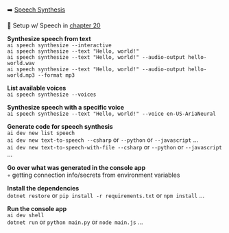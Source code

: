➡️ [Speech Synthesis](#chapter-21-speech-synthesis)  

🛑 Setup w/ Speech in [chapter 20](#chapter-20-setup-w-speech)  

**Synthesize speech from text**  
`ai speech synthesize --interactive`  
`ai speech synthesize --text "Hello, world!"`  
`ai speech synthesize --text "Hello, world!" --audio-output hello-world.wav`  
`ai speech synthesize --text "Hello, world!" --audio-output hello-world.mp3 --format mp3`  

**List available voices**  
`ai speech synthesize --voices`  

**Synthesize speech with a specific voice**  
`ai speech synthesize --text "Hello, world!" --voice en-US-AriaNeural`  

**Generate code for speech synthesis**  
`ai dev new list speech`  
`ai dev new text-to-speech --csharp` or `--python` or `--javascript` ...  
`ai dev new text-to-speech-with-file --csharp` or `--python` or `--javascript` ...  

**Go over what was generated in the console app**  
◦ getting connection info/secrets from environment variables  

**Install the dependencies**  
`dotnet restore` or `pip install -r requirements.txt` or `npm install` ...  

**Run the console app**  
`ai dev shell`  
`dotnet run` or `python main.py` or `node main.js` ...  
